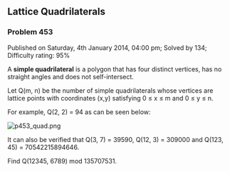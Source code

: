 Lattice Quadrilaterals
----------------------

### Problem 453

Published on Saturday, 4th January 2014, 04:00 pm; Solved by 134;
Difficulty rating: 95%

A **simple quadrilateral** is a polygon that has four distinct vertices,
has no straight angles and does not self-intersect.

Let Q(m, n) be the number of simple quadrilaterals whose vertices are
lattice points with coordinates (x,y) satisfying 0 ≤ x ≤ m and 0 ≤ y ≤
n.

For example, Q(2, 2) = 94 as can be seen below:

![p453\_quad.png](project/images/p453_quad.png)

It can also be verified that Q(3, 7) = 39590, Q(12, 3) = 309000 and
Q(123, 45) = 70542215894646.

Find Q(12345, 6789) mod 135707531.
